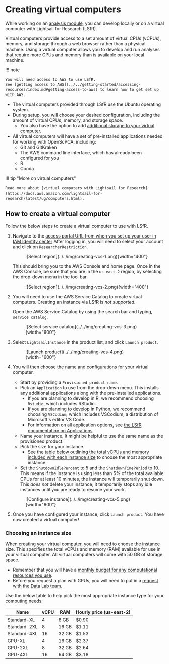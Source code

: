 # Creating virtual computers

While working on an [analysis module](../../contributing-to-analyses/analysis-modules/index.md), you can develop locally or on a virtual computer with Lightsail for Research (LSfR).

Virtual computers provide access to a set amount of virtual CPUs (vCPUs), memory, and storage through a web browser rather than a physical machine.
Using a virtual computer allows you to develop and run analyses that require more CPUs and memory than is available on your local machine.

!!! note

    You will need access to AWS to use LSfR.
    See [getting access to AWS](../../getting-started/accessing-resources/index.md#getting-access-to-aws) to learn how to get set up with AWS.

- The virtual computers provided through LSfR use the Ubuntu operating system.
- During setup, you will choose your desired configuration, including the amount of virtual CPUs, memory, and storage space.
    - You also have the option to add [additional storage to your virtual computer](./working-with-volumes.md).
- All virtual computers will have a set of pre-installed applications needed for working with OpenScPCA, including:
    - Git and GitKraken
    - The AWS command line interface, which has already been configured for you
    - R
    - Conda


!!! tip "More on virtual computers"

    Read more about [virtual computers with Lightsail for Research](https://docs.aws.amazon.com/lightsail-for-research/latest/ug/computers.html).

## How to create a virtual computer

Follow the below steps to create a virtual computer to use with LSfR.

1. Navigate to the [access portal URL from when you set up your user in IAM Identity center](../joining-aws.md)
After logging in, you will need to select your account and click on `ResearcherRestriction`.

    <figure markdown="span">
        ![Select region](../../img/creating-vcs-1.png){width="400"}
    </figure>

    This should bring you to the AWS Console and home page.
    Once in the AWS Console, be sure that you are in the `us-east-2` region, by selecting the drop-down menu in the tool bar.

    <figure markdown="span">
        ![Select region](../../img/creating-vcs-2.png){width="400"}
    </figure>

1. You will need to use the AWS Service Catalog to create virtual computers.
Creating an instance via LSfR is _not supported_.

    Open the AWS Service Catalog by using the search bar and typing, `service catalog`.

    <figure markdown="span">
        ![Select service catalog](../../img/creating-vcs-3.png){width="600"}
    </figure>

1. Select `LightsailInstance` in the product list, and click `Launch product`.

    <figure markdown="span">
        ![Launch product](../../img/creating-vcs-4.png){width="600"}
    </figure>

2. You will then choose the name and configurations for your virtual computer.

    - Start by providing a `Provisioned product name`.
    <!--TODO Do we want to provide guidance on names?-->
    - Pick an `Application` to use from the drop-down menu.
    This installs any additional applications along with the pre-installed applications.
        - If you are planning to develop in R, we recommend choosing `Rstudio`, which includes RStudio.
        - If you are planning to develop in Python, we recommend choosing `VSCodium`, which includes VSCodium, a distribution of Microsoft's editor VS Code.
        - For information on all application options, see [the LSfR documentation on Applications](https://docs.aws.amazon.com/lightsail-for-research/latest/ug/blueprints-plans.html).
    - Name your instance.
    It might be helpful to use the same name as the provisioned product.
    - Pick the size for your instance.
        - See the [table below outlining the total vCPUs and memory included with each instance size](#choosing-an-instance-size) to choose the most appropriate instance.
    - Set the `ShutdownIdlePercent` to 5 and the `ShutdownTimePeriod` to 10.
    This means if the instance is using less than 5% of the total available CPUs for at least 10 minutes, the instance will temporarily shut down.
    This _does not_ delete your instance; it temporarily stops any idle instances until you are ready to resume your work.

    <figure markdown="span">
        ![Configure instance](../../img/creating-vcs-5.png){width="600"}
    </figure>

3. Once you have configured your instance, click `Launch product`.
You have now created a virtual computer!

### Choosing an instance size

When creating your virtual computer, you will need to choose the instance size.
This specifies the total vCPUs and memory (RAM) available for use in your virtual computer.
All virtual computers will come with 50 GB of storage space.

- Remember that you will have a [monthly budget for any computational resources you use](../../getting-started/accessing-resources/getting-access-to-compute.md#monthly-budget).
- Before you request a plan with GPUs, you will need to put in a [request with the Data Lab team](../../getting-started/accessing-resources/getting-access-to-compute.md#gpu-instance-access).

Use the below table to help pick the most appropriate instance type for your computing needs:

| Name | vCPU | RAM | Hourly price (us-east-2) |
|------|------|-----|--------------------------|
| Standard-XL | 4 | 8 GB | $0.90 |
| Standard-2XL | 8 | 16 GB | $1.11 |
| Standard-4XL | 16 | 32 GB | $1.53 |
| GPU-XL | 4 | 16 GB | $2.37 |
| GPU-2XL | 8 | 32 GB | $2.64 |
| GPU-4XL | 16 | 64 GB | $3.18 |
